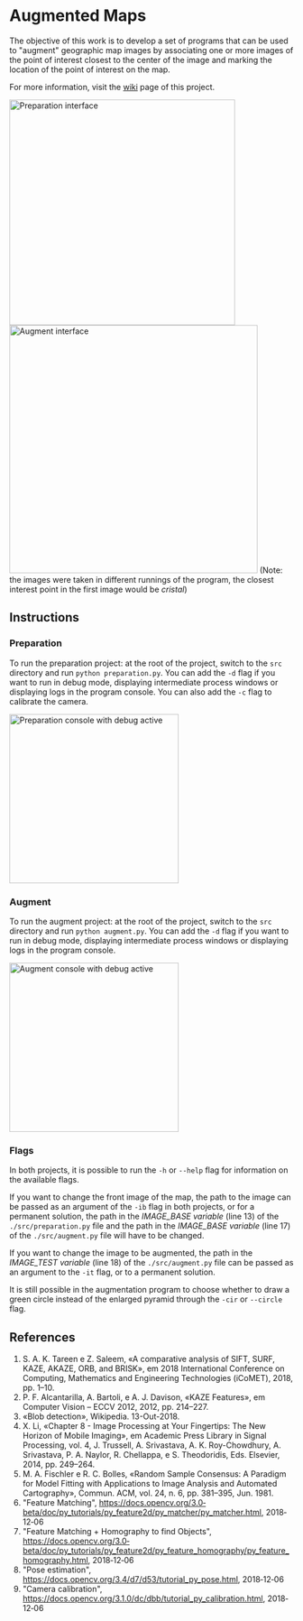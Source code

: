 # Augmented Maps
The objective of this work is to develop a set of programs that can be used to "augment" geographic map images by associating one or more images of the point of interest closest to the center of the image and marking the location of the point of interest on the map.

For more information, visit the [wiki](https://github.com/BlueDi/Augmented-Maps/wiki) page of this project.

<img src="https://user-images.githubusercontent.com/9451036/52912893-d4101480-32af-11e9-85a3-457b480d5cb2.png" alt="Preparation interface" width="400" /> <img src="https://user-images.githubusercontent.com/9451036/52912958-c60ec380-32b0-11e9-9c31-60fbb3954bfa.png" alt="Augment interface" width="440" />
(Note: the images were taken in different runnings of the program, the closest interest point in the first image would be _cristal_)

## Instructions
### Preparation
To run the preparation project: at the root of the project, switch to the `src` directory and run `python preparation.py`. 
You can add the `-d` flag if you want to run in debug mode, displaying intermediate process windows or displaying logs in the program console. 
You can also add the `-c` flag to calibrate the camera.

<img src="https://user-images.githubusercontent.com/9451036/52912937-5567a700-32b0-11e9-973c-c25bfc09b5b9.png" alt="Preparation console with debug active" width="300" />

### Augment
To run the augment project: at the root of the project, switch to the `src` directory and run `python augment.py`. 
You can add the `-d` flag if you want to run in debug mode, displaying intermediate process windows or displaying logs in the program console.

<img src="https://user-images.githubusercontent.com/9451036/52913084-48e44e00-32b2-11e9-9cc3-c6ec3c88b21b.png" alt="Augment console with debug active" width="300" />

### Flags
In both projects, it is possible to run the `-h` or `--help` flag for information on the available flags.

If you want to change the front image of the map, the path to the image can be passed as an argument of the `-ib` flag in both projects, or for a permanent solution, the path in the _IMAGE_BASE variable_ (line 13) of the `./src/preparation.py` file and the path in the _IMAGE_BASE variable_ (line 17) of the `./src/augment.py` file will have to be changed.

If you want to change the image to be augmented, the path in the _IMAGE_TEST variable_ (line 18) of the `./src/augment.py` file can be passed as an argument to the `-it` flag, or to a permanent solution.

It is still possible in the augmentation program to choose whether to draw a green circle instead of the enlarged pyramid through the `-cir` or `--circle` flag.

## References
1. S. A. K. Tareen e Z. Saleem, «A comparative analysis of SIFT, SURF, KAZE, AKAZE, ORB, and BRISK», em 2018 International Conference on Computing, Mathematics and Engineering Technologies (iCoMET), 2018, pp. 1–10.
2. P. F. Alcantarilla, A. Bartoli, e A. J. Davison, «KAZE Features», em Computer Vision – ECCV 2012, 2012, pp. 214–227.
3. «Blob detection», Wikipedia. 13-Out-2018.
4. X. Li, «Chapter 8 - Image Processing at Your Fingertips: The New Horizon of Mobile Imaging», em Academic Press Library in Signal Processing, vol. 4, J. Trussell, A. Srivastava, A. K. Roy-Chowdhury, A. Srivastava, P. A. Naylor, R. Chellappa, e S. Theodoridis, Eds. Elsevier, 2014, pp. 249–264.
5. M. A. Fischler e R. C. Bolles, «Random Sample Consensus: A Paradigm for Model Fitting with Applications to Image Analysis and Automated Cartography», Commun. ACM, vol. 24, n. 6, pp. 381–395, Jun. 1981.
6. "Feature Matching",  https://docs.opencv.org/3.0‐beta/doc/py_tutorials/py_feature2d/py_matcher/py_matcher.html, 2018‐12‐06  
7. "Feature Matching + Homography to find Objects", https://docs.opencv.org/3.0‐beta/doc/py_tutorials/py_feature2d/py_feature_homography/py_feature_homography.html, 2018‐12‐06  
8. "Pose estimation", https://docs.opencv.org/3.4/d7/d53/tutorial_py_pose.html, 2018‐12‐06 
9. "Camera calibration", https://docs.opencv.org/3.1.0/dc/dbb/tutorial_py_calibration.html, 2018‐12‐06



